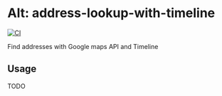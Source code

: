 # Alt: address-lookup-with-timeline

[![CI](https://github.com/daiwahome/alt/workflows/CI/badge.svg)][actions]

Find addresses with Google maps API and Timeline

## Usage

TODO

[actions]: https://github.com/daiwahome/alt/actions